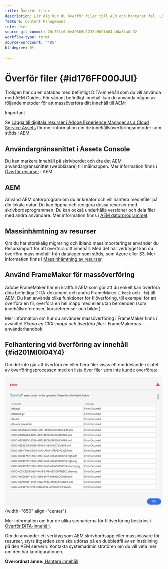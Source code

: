 ```yaml
---
title: Överför filer
description: Lär dig hur du överför filer till AEM och hanterar fel. Lär dig konsolens användargränssnitt, AEM datorprogram, massinhämtning av resurser och använd FrameMaker för massöverföring.
feature: Content Management
role: User
source-git-commit: 76c731c6a0e496b5b1237b9b9fb84adda8fa8a92
workflow-type: tm+mt
source-wordcount: '405'
ht-degree: 0%

---
```


# Överför filer {#id176FF000JUI}

Troligen har du en databas med befintligt DITA-innehåll som du vill använda med AEM Guides. För sådant befintligt innehåll kan du använda någon av följande metoder för att massöverföra ditt innehåll till AEM:

>[!IMPORTANT]
>
> Se [Lägga till digitala resurser i Adobe Experience Manager as a Cloud Service Assets](https://experienceleague.adobe.com/docs/experience-manager-cloud-service/assets/manage/add-assets.html) för mer information om de innehållsöverföringsmetoder som stöds i AEM.

## Användargränssnittet i Assets Console

Du kan markera innehåll på skrivbordet och dra det AEM användargränssnittet \(webbläsare\) till målmappen. Mer information finns i [Överför resurser](https://experienceleague.adobe.com/docs/experience-manager-cloud-service/assets/manage/add-assets.html#upload-assets) i AEM.

## AEM

Använd AEM datorprogram om du är kreatör och vill hantera mediefiler på din lokala dator. Du kan öppna och redigera dessa resurser med skrivbordsprogrammen. Du kan också underhålla versioner och dela filer med andra användare. Mer information finns i [AEM datorprogrammet](https://experienceleague.adobe.com/docs/experience-manager-desktop-app/using/using.html).

## Massinhämtning av resurser

Om du har storskalig migrering och ibland massimporteringar använder du Resursimport för att överföra ditt innehåll. Med det här verktyget kan du överföra massinnehåll från datalager som stöds, som Azure eller S3. Mer information finns i [Massinhämtning av resurser](https://experienceleague.adobe.com/docs/experience-manager-cloud-service/assets/manage/add-assets.html?lang=en#asset-bulk-ingestor).

## Använd FrameMaker för massöverföring

Adobe FrameMaker har en kraftfull AEM som gör att du enkelt kan överföra dina befintliga DITA-dokument och andra FrameMaker \(`.book` och `.fm`\) till AEM. Du kan använda olika funktioner för filöverföring, till exempel för att överföra en fil, överföra en hel mapp med eller utan beroenden \(som innehållsreferenser, korsreferenser och bilder\).

Mer information om hur du använder massöverföring i FrameMaker finns i avsnittet *Skapa en CRX-mapp och överföra filer* i FrameMakernas användarhandbok.

## Felhantering vid överföring av innehåll {#id201MI0I04Y4}

Om det inte går att överföra en eller flera filer visas ett meddelande i slutet av överföringsprocessen med en lista över filer som inte kunde överföras:

![](images/uuid-files-failed-to-upload_cs.png){width="650" align="center"}

Mer information om hur de olika scenarierna för filöverföring beskrivs i [Överför DITA-innehåll](authoring-file-management.md#).

Om du använder ett verktyg som AEM skrivbordsapp eller massinläsare för resurser, styrs åtgärden som ska utföras på en dubblettfil av en inställning på den AEM servern. Kontakta systemadministratören om du vill veta mer om den här konfigurationen.

**Överordnat ämne:**[ Hantera innehåll](authoring.md)
